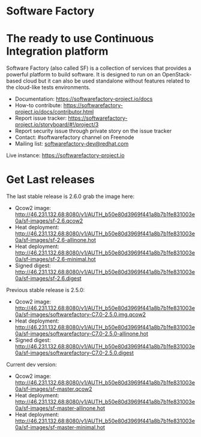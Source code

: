 Software Factory
================

# The ready to use Continuous Integration platform

Software Factory (also called SF) is a collection of services that provides
a powerful platform to build software. It is designed to
run on an OpenStack-based cloud but it can also be used standalone
without features related to the cloud-like tests environments.

* Documentation: https://softwarefactory-project.io/docs
* How-to contribute: https://softwarefactory-project.io/docs/contributor.html
* Report issue tracker: https://softwarefactory-project.io/storyboard/#!/project/3
* Report security issue through private story on the issue tracker
* Contact: #softwarefactory channel on Freenode
* Mailing list: softwarefactory-dev@redhat.com

Live instance: https://softwarefactory-project.io

# Get Last releases

The last stable release is 2.6.0 grab the image here:

* Qcow2 image: http://46.231.132.68:8080/v1/AUTH_b50e80d3969f441a8b7b1fe831003e0a/sf-images/sf-2.6.qcow2
* Heat deployment: http://46.231.132.68:8080/v1/AUTH_b50e80d3969f441a8b7b1fe831003e0a/sf-images/sf-2.6-allinone.hot
* Heat deployment: http://46.231.132.68:8080/v1/AUTH_b50e80d3969f441a8b7b1fe831003e0a/sf-images/sf-2.6-minimal.hot
* Signed digest: http://46.231.132.68:8080/v1/AUTH_b50e80d3969f441a8b7b1fe831003e0a/sf-images/sf-2.6.digest

Previous stable release is 2.5.0:

* Qcow2 image: http://46.231.132.68:8080/v1/AUTH_b50e80d3969f441a8b7b1fe831003e0a/sf-images/softwarefactory-C7.0-2.5.0.img.qcow2
* Heat deployment: http://46.231.132.68:8080/v1/AUTH_b50e80d3969f441a8b7b1fe831003e0a/sf-images/softwarefactory-C7.0-2.5.0-allinone.hot
* Signed digest: http://46.231.132.68:8080/v1/AUTH_b50e80d3969f441a8b7b1fe831003e0a/sf-images/softwarefactory-C7.0-2.5.0.digest

Current dev version:

* Qcow2 image: http://46.231.132.68:8080/v1/AUTH_b50e80d3969f441a8b7b1fe831003e0a/sf-images/sf-master.qcow2
* Heat deployment: http://46.231.132.68:8080/v1/AUTH_b50e80d3969f441a8b7b1fe831003e0a/sf-images/sf-master-allinone.hot
* Heat deployment: http://46.231.132.68:8080/v1/AUTH_b50e80d3969f441a8b7b1fe831003e0a/sf-images/sf-master-minimal.hot
